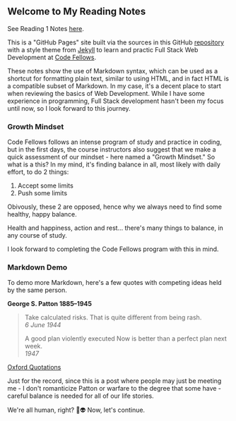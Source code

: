 ## Welcome to My Reading Notes 

See Reading 1 Notes [here](markdown-basics.md).

This is a "GitHub Pages" site built via the sources in this GitHub [repository](https://github.com/Stephen-Montague/reading-notes/) with a style theme from  [Jekyll](https://jekyllrb.com/) to learn and practic Full Stack Web Development at [Code Fellows](https://codefellows.org/).  

These notes show the use of Markdown syntax, which can be used as a shortcut for formatting plain text, similar to using HTML, and in fact HTML is a compatible subset of Markdown. In my case, it's a decent place to start when reviewing the basics of Web Development.  While I have some experience in programming, Full Stack development hasn't been my focus until now, so I look forward to this journey.

### Growth Mindset

Code Fellows follows an intense program of study and practice in coding, but in the first days, the course instructors also suggest that we make a quick assessment of our mindset - here named a "Growth Mindset."  So what is a this?  In my mind, it's finding balance in all, most likely with daily effort, to do 2 things: 

1. Accept some limits
2. Push some limits  

Obivously, these 2 are opposed, hence why we always need to find some healthy, happy balance.

Health and happiness, action and rest... there's many things to balance, in any course of study.  

I look forward to completing the Code Fellows program with this in mind.

### Markdown Demo

To demo more Markdown, here's a few quotes with competing ideas held by the same person.

**George S. Patton 1885–1945**

> Take calculated risks. That is quite different from being rash.  
> *6 June 1944*
>  
> A good plan violently executed Now is better than a perfect plan next week.  
> *1947*

[Oxford Quotations](https://www.oxfordreference.com/view/10.1093/acref/9780191826719.001.0001/q-oro-ed4-00016315)

Just for the record, since this is a post where people may just be meeting me - I don't romanticize Patton or warfare to the degree that some have - careful balance is needed for all of our life stories.  

We're all human, right? :robot::alien: Now, let's continue.
